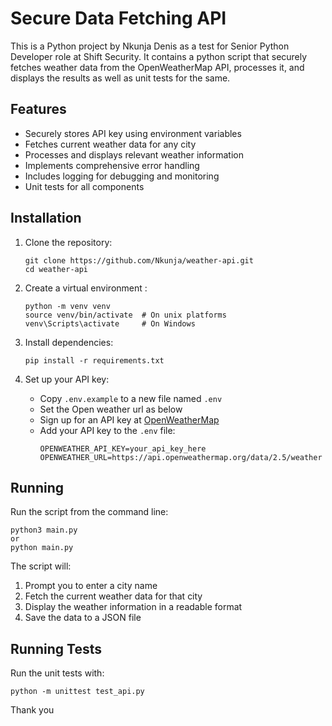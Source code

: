 # Secure Data Fetching API

This is a Python project by Nkunja Denis as a test for Senior Python Developer role at Shift Security. 
It contains a python script that securely fetches weather data from the OpenWeatherMap API, processes it, and displays the results as well as unit tests for the same.


## Features

- Securely stores API key using environment variables
- Fetches current weather data for any city
- Processes and displays relevant weather information
- Implements comprehensive error handling
- Includes logging for debugging and monitoring
- Unit tests for all components

## Installation

1. Clone the repository:
   ```
   git clone https://github.com/Nkunja/weather-api.git
   cd weather-api
   ```

2. Create a virtual environment :
   ```
   python -m venv venv
   source venv/bin/activate  # On unix platforms
   venv\Scripts\activate     # On Windows
   ```

3. Install dependencies:
   ```
   pip install -r requirements.txt
   ```

4. Set up your API key:
   - Copy `.env.example` to a new file named `.env`
   - Set the Open weather url as below
   - Sign up for an API key at [OpenWeatherMap](https://openweathermap.org/api)
   - Add your API key to the `.env` file:
     ```
     OPENWEATHER_API_KEY=your_api_key_here
     OPENWEATHER_URL=https://api.openweathermap.org/data/2.5/weather
     ```

## Running

Run the script from the command line:

```
python3 main.py
or
python main.py
```

The script will:
1. Prompt you to enter a city name
2. Fetch the current weather data for that city
3. Display the weather information in a readable format
4. Save the data to a JSON file

## Running Tests

Run the unit tests with:

```
python -m unittest test_api.py
```


Thank you
